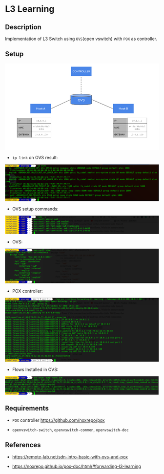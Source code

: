 # L3 Learning

## Description
Implementation of L3 Switch using `OVS`(open vswitch) with `POX` as controller.

## Setup

![](img/topology.png)

* `ip link` on OVS result:

![](img/MAC_addresses.png)

* OVS setup commands:

![](img/ovs-vsctl.png)

* OVS:

![](img/ovs-vsctl_show.png)

* POX controller:

![](img/pox-l3.png)

* Flows Installed in OVS:

![](img/flow_dumps.png)

## Requirements

- `POX` controller <https://github.com/noxrepo/pox>

- `openvswitch-switch`, `openvswitch-common`, `openvswitch-doc`

## References

- <https://remote-lab.net/sdn-intro-basic-with-ovs-and-pox>

- <https://noxrepo.github.io/pox-doc/html/#forwarding-l3-learning>
